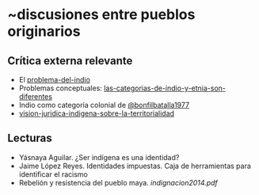 # ~discusiones entre pueblos originarios

## Crítica externa relevante

* El [problema-del-indio](problema-del-indio.md)
* Problemas conceptuales: [las-categorias-de-indio-y-etnia-son-diferentes](las-categorias-de-indio-y-etnia-son-diferentes.md)
* Indio como categoría colonial de [@bonfilbatalla1977](@bonfilbatalla1977.md)
* [vision-juridica-indigena-sobre-la-territorialidad](vision-juridica-indigena-sobre-la-territorialidad.md)

## Lecturas

* Yásnaya Aguilar. ¿Ser indígena es una identidad?
* Jaime López Reyes. Identidades impuestas. Caja de herramientas para identificar el racismo
* Rebelión y resistencia del pueblo maya. *indignacion2014.pdf*
